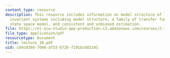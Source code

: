 ```yaml
---
content_type: resource
description: This resource includes information on model structure of linear time
  invariant systems including model structure, a family of transfer function models,
  state space model, and consistent and unbiased estimation.
file: https://ol-ocw-studio-app-production.s3.amazonaws.com/courses/2-160-identification-estimation-and-learning-spring-2006/c84c039d7698af33b72bf191bc682241_lecture_10.pdf
file_type: application/pdf
resourcetype: Document
title: lecture_10.pdf
uid: c84c039d-7698-af33-b72b-f191bc682241
---
```

